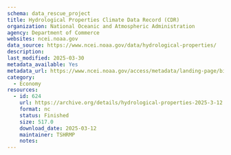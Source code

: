 ```yaml
---
schema: data_rescue_project 
title: Hydrological Properties Climate Data Record (CDR)
organization: National Oceanic and Atmospheric Administration
agency: Department of Commerce
websites: ncei.noaa.gov
data_source: https://www.ncei.noaa.gov/data/hydrological-properties/
description: 
last_modified: 2025-03-30
metadata_available: Yes
metadata_url: https://www.ncei.noaa.gov/access/metadata/landing-page/bin/iso?id=gov.noaa.ncdc:C00982
category:
  - Economy
resources:
  - id: 624
    url: https://archive.org/details/hydrological-properties-2025-3-12
    format: nc
    status: Finished
    size: 517.0
    download_date: 2025-03-12
    maintainer: TSHRMP
    notes: 
---
```

